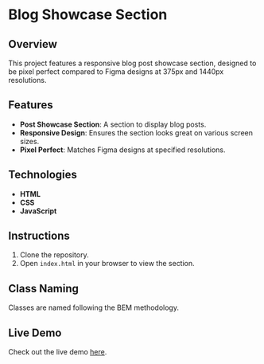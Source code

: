 # Blog Showcase Section

## Overview
This project features a responsive blog post showcase section, designed to be pixel perfect compared to Figma designs at 375px and 1440px resolutions.
## Features
- **Post Showcase Section**: A section to display blog posts.
- **Responsive Design**: Ensures the section looks great on various screen sizes.
- **Pixel Perfect**: Matches Figma designs at specified resolutions.

## Technologies
- **HTML**
- **CSS**
- **JavaScript**

## Instructions
1. Clone the repository.
2. Open `index.html` in your browser to view the section.

## Class Naming
Classes are named following the BEM methodology.

## Live Demo
Check out the live demo [here](https://tlapov.github.io/LD-TASK-2/).
